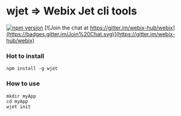 wjet => Webix Jet cli tools
============================

[![npm version](https://badge.fury.io/js/wjet.svg)](https://badge.fury.io/js/wjet)
[![Join the chat at https://gitter.im/webix-hub/webix](https://badges.gitter.im/Join%20Chat.svg)](https://gitter.im/webix-hub/webix) 


### Hot to install

```
npm install -g wjet
```

### How to use


```
mkdir myApp
cd myApp
wjet init
```

